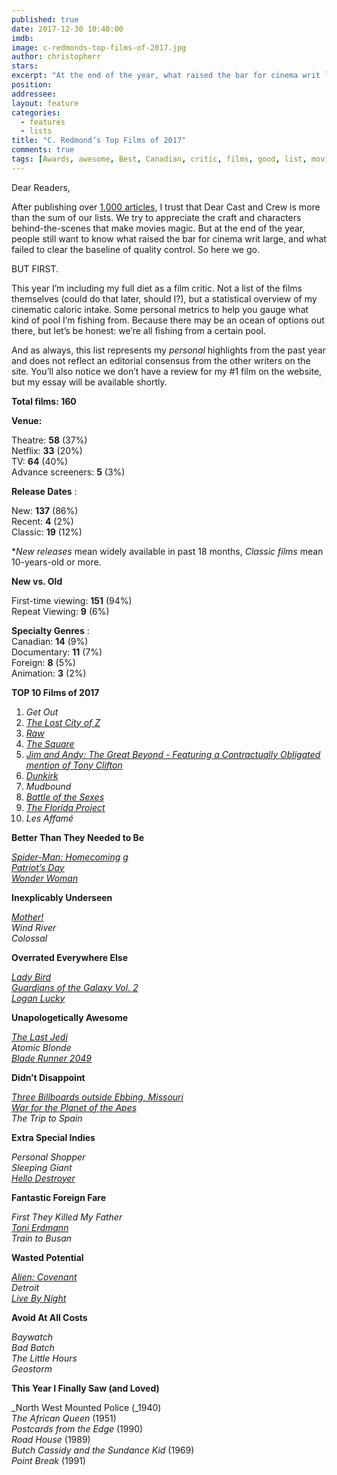 ```yaml
---
published: true
date: 2017-12-30 10:40:00
imdb: 
image: c-redmonds-top-films-of-2017.jpg
author: christopherr 
stars: 
excerpt: "At the end of the year, what raised the bar for cinema writ large, and what failed to clear the baseline of quality control?"
position: 
addressee: 
layout: feature
categories: 
  - features
  - lists
title: "C. Redmond’s Top Films of 2017"
comments: true
tags: [Awards, awesome, Best, Canadian, critic, films, good, list, movies, Top films 2017, worst, year end, 2017]
---
```

Dear Readers,

After publishing over [1,000 articles](http://www.dearcastandcrew.com/content/2017/12/20/2017-silver-stamps.html), I trust that Dear Cast and Crew is more than the sum of our lists. We try to appreciate the craft and characters behind-the-scenes that make movies magic. But at the end of the year, people still want to know what raised the bar for cinema writ large, and what failed to clear the baseline of quality control. So here we go.

BUT FIRST.

This year I’m including my full diet as a film critic. Not a list of the films themselves (could do that later, should I?), but a statistical overview of my cinematic caloric intake. Some personal metrics to help you gauge what kind of pool I’m fishing from. Because there may be an ocean of options out there, but let’s be honest: we’re all fishing from a certain pool.

And as always, this list represents my _personal_ highlights from the past year and does not reflect an editorial consensus from the other writers on the site. You’ll also notice we don’t have a review for my #1 film on the website, but my essay will be available shortly.

**Total films: 160**

**Venue:**

Theatre: **58** (37%)  
Netflix: **33** (20%)  
TV: **64** (40%)  
Advance screeners: **5** (3%)

**Release Dates** :

New: **137** (86%)  
Recent: **4** (2%)  
Classic: **19** (12%)

\*_New releases_ mean widely available in past 18 months, _Classic films_ mean 10-years-old or more.

**New vs. Old**

First-time viewing: **151** (94%)  
Repeat Viewing: **9** (6%)

**Specialty Genres** :  
Canadian: **14** (9%)  
Documentary: **11** (7%)  
Foreign: **8** (5%)  
Animation: **3** (2%)

**TOP 10 Films of 2017**

1. _Get Out_
2. [_The Lost City of Z_](http://www.dearcastandcrew.com/content/2017/4/27/the-lost-city-of-z.html)
3. [_Raw_](http://www.dearcastandcrew.com/content/2017/12/14/raw.html)
4. [_The Square_](http://www.dearcastandcrew.com/content/2017/12/19/the-square.html)
5. [_Jim and Andy: The Great Beyond - Featuring a Contractually Obligated mention of Tony Clifton_](http://www.dearcastandcrew.com/content/2017/12/5/jim-and-andy.html)
6. [_Dunkirk_](http://www.dearcastandcrew.com/content/2017/7/21/dunkirk.html)
7. _Mudbound_
8. [_Battle of the Sexes_](http://www.dearcastandcrew.com/content/2017/11/5/battle-of-the-sexes.html)
9. [_The Florida Project_](http://www.dearcastandcrew.com/content/2017/12/13/the-florida-project.html)
10. _Les Affamé_

**Better Than They Needed to Be**

[_Spider-Man: Homecoming_](http://www.dearcastandcrew.com/content/2017/7/10/spider-man-homecoming.html) [_g_](http://www.dearcastandcrew.com/content/2017/7/10/spider-man-homecoming.html)  
[_Patriot’s Day_](http://www.dearcastandcrew.com/content/2017/1/25/patriots-day.html)  
[_Wonder Woman_](http://www.dearcastandcrew.com/content/2017/6/16/wonder-woman.html)

**Inexplicably Underseen**

[_Mother!_](http://www.dearcastandcrew.com/content/2017/9/12/mother.html)  
_Wind River_  
_Colossal_

**Overrated Everywhere Else**

[_Lady Bird_](http://www.dearcastandcrew.com/content/2017/12/18/lady-bird.html)  
[_Guardians of the Galaxy Vol. 2_](http://www.dearcastandcrew.com/content/2017/5/5/guardians-of-the-galaxy-vol-2.html)  
[_Logan Lucky_](http://www.dearcastandcrew.com/content/2017/8/22/logan-lucky.html)

**Unapologetically Awesome**

[_The Last Jedi_](http://www.dearcastandcrew.com/content/2017/12/16/the-last-jedi.html)  
_Atomic Blonde_  
[_Blade Runner 2049_](http://www.dearcastandcrew.com/content/2017/10/17/blade-runner-2049.html)

**Didn’t Disappoint**

[_Three Billboards outside Ebbing, Missouri_](http://www.dearcastandcrew.com/content/2017/11/22/three-billboards-outside-ebbing-missouri.html)  
[_War for the Planet of the Apes_](http://www.dearcastandcrew.com/content/2017/7/17/war-for-the-planet-of-the-apes.html)  
_The Trip to Spain_

**Extra Special Indies**

_Personal Shopper_  
_Sleeping Giant_  
[_Hello Destroyer_](http://www.dearcastandcrew.com/content/2017/3/22/hello-destroyer.html)

**Fantastic Foreign Fare**

_First They Killed My Father_  
[_Toni Erdmann_](http://www.dearcastandcrew.com/content/2017/2/13/toni-erdmann.html)  
_Train to Busan_

**Wasted Potential**

[_Alien: Covenant_](http://www.dearcastandcrew.com/content/2017/5/23/alien-covenant.html)  
_Detroit_  
[_Live By Night_](http://www.dearcastandcrew.com/content/2017/1/13/live-by-night.html)

**Avoid At All Costs**

_Baywatch_  
_Bad Batch_  
_The Little Hours_  
_Geostorm_

**This Year I Finally Saw (and Loved)**

_North West Mounted Police (_1940)  
_The African Queen_ (1951)  
_Postcards from the Edge_ (1990)  
_Road House_ (1989)  
_Butch Cassidy and the Sundance Kid_ (1969)  
_Point Break_ (1991)

